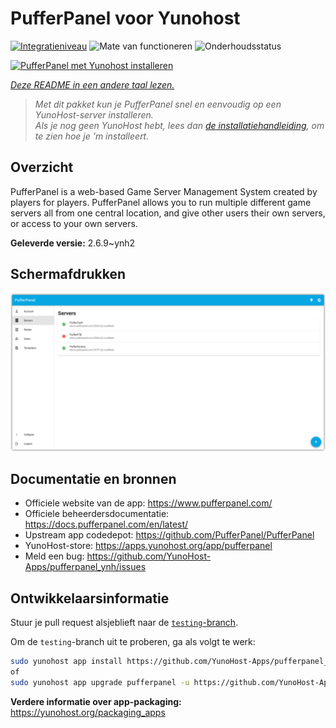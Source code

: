 <!--
NB: Deze README is automatisch gegenereerd door <https://github.com/YunoHost/apps/tree/master/tools/readme_generator>
Hij mag NIET handmatig aangepast worden.
-->

# PufferPanel voor Yunohost

[![Integratieniveau](https://apps.yunohost.org/badge/integration/pufferpanel)](https://ci-apps.yunohost.org/ci/apps/pufferpanel/)
![Mate van functioneren](https://apps.yunohost.org/badge/state/pufferpanel)
![Onderhoudsstatus](https://apps.yunohost.org/badge/maintained/pufferpanel)

[![PufferPanel met Yunohost installeren](https://install-app.yunohost.org/install-with-yunohost.svg)](https://install-app.yunohost.org/?app=pufferpanel)

*[Deze README in een andere taal lezen.](./ALL_README.md)*

> *Met dit pakket kun je PufferPanel snel en eenvoudig op een YunoHost-server installeren.*  
> *Als je nog geen YunoHost hebt, lees dan [de installatiehandleiding](https://yunohost.org/install), om te zien hoe je 'm installeert.*

## Overzicht

PufferPanel is a web-based Game Server Management System created by players for players. PufferPanel allows you to run multiple different game servers all from one central location, and give other users their own servers, or access to your own servers.


**Geleverde versie:** 2.6.9~ynh2

## Schermafdrukken

![Schermafdrukken van PufferPanel](./doc/screenshots/serverlist.png)

## Documentatie en bronnen

- Officiele website van de app: <https://www.pufferpanel.com/>
- Officiele beheerdersdocumentatie: <https://docs.pufferpanel.com/en/latest/>
- Upstream app codedepot: <https://github.com/PufferPanel/PufferPanel>
- YunoHost-store: <https://apps.yunohost.org/app/pufferpanel>
- Meld een bug: <https://github.com/YunoHost-Apps/pufferpanel_ynh/issues>

## Ontwikkelaarsinformatie

Stuur je pull request alsjeblieft naar de [`testing`-branch](https://github.com/YunoHost-Apps/pufferpanel_ynh/tree/testing).

Om de `testing`-branch uit te proberen, ga als volgt te werk:

```bash
sudo yunohost app install https://github.com/YunoHost-Apps/pufferpanel_ynh/tree/testing --debug
of
sudo yunohost app upgrade pufferpanel -u https://github.com/YunoHost-Apps/pufferpanel_ynh/tree/testing --debug
```

**Verdere informatie over app-packaging:** <https://yunohost.org/packaging_apps>
